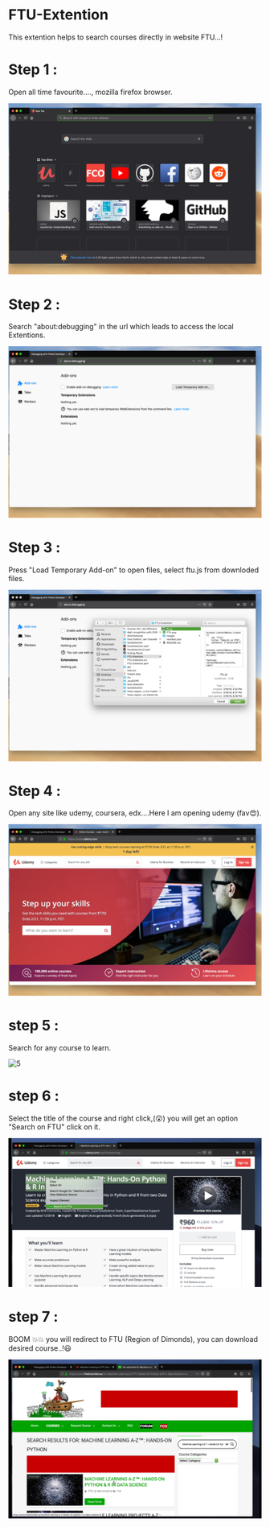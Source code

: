 # FTU-Extention

This extention helps to search courses directly in website FTU...!

# Step 1 :

Open all time favourite...., mozilla firefox browser.


![1](./images/1.png)

# Step 2 :

Search "about:debugging" in the url which leads to access the local Extentions.

![2](./images/2.png)

# Step 3 :

Press "Load Temporary Add-on" to open files, select ftu.js from downloded files.

![3](./images/3.png)

# Step 4 :

Open any site like udemy, coursera, edx....Here I am opening udemy (fav😍).

![4](./images/4.png)

# step 5 :

Search for any course to learn.

![5](./images/5.png)

# step 6 :

Select the title of the course and right click,(😲) you will get an option "Search on FTU" click on it.

![6](./images/6.png)

# step 7 :

BOOM 💥💥  you will redirect to FTU (Region of Dimonds), you can download desired course..!😃

![7](./images/7.png)
